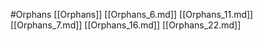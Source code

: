 #Orphans 
 [[Orphans]]
[[Orphans_6.md]]
[[Orphans_11.md]]
[[Orphans_7.md]]
[[Orphans_16.md]]
[[Orphans_22.md]]